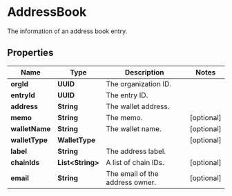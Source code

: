 

# AddressBook

The information of an address book entry.

## Properties

| Name | Type | Description | Notes |
|------------ | ------------- | ------------- | -------------|
|**orgId** | **UUID** | The organization ID. |  |
|**entryId** | **UUID** | The entry ID. |  |
|**address** | **String** | The wallet address. |  |
|**memo** | **String** | The memo. |  [optional] |
|**walletName** | **String** | The wallet name. |  [optional] |
|**walletType** | **WalletType** |  |  [optional] |
|**label** | **String** | The address label. |  |
|**chainIds** | **List&lt;String&gt;** | A list of chain IDs. |  [optional] |
|**email** | **String** | The email of the address owner. |  [optional] |



